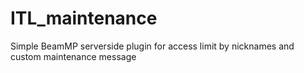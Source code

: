 # ITL_maintenance

Simple BeamMP serverside plugin for access limit by nicknames and custom maintenance message

